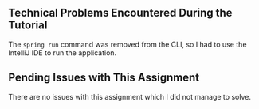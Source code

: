 ## Technical Problems Encountered During the Tutorial

The `spring run` command was removed from the CLI, so I had to use the IntelliJ IDE to run the application.



## Pending Issues with This Assignment

There are no issues with this assignment which I did not manage to solve.

